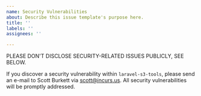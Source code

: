 ```yaml
---
name: Security Vulnerabilities
about: Describe this issue template's purpose here.
title: ''
labels: ''
assignees: ''

---
```


PLEASE DON'T DISCLOSE SECURITY-RELATED ISSUES PUBLICLY, SEE BELOW.

If you discover a security vulnerability within `laravel-s3-tools`, please send an e-mail to Scott Burkett via scott@incurs.us. All security vulnerabilities will be promptly addressed.

